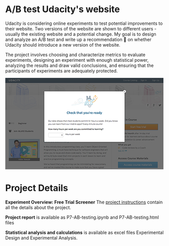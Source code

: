 # A/B test Udacity's website

Udacity is considering online experiments to test potential improvements to their website. Two versions of the website are shown to different users - usually the existing website and a potential change. My goal is to design and analyze an A/B test and write up a recommendation :page_facing_up: on whether Udacity should introduce a new version of the website. 

The project involves choosing and characterize metrics to evaluate experiments, designing an experiment with enough statistical power, analyzing the results and draw valid conclusions, and ensuring that the participants of experiments are adequately protected.

![Free trial screener](images/experiment_screenshot.png)

# Project Details

**Experiment Overview: Free Trial Screener**
The [project instructions](https://docs.google.com/document/u/1/d/1aCquhIqsUApgsxQ8-SQBAigFDcfWVVohLEXcV6jWbdI/pub?embedded=True) contain all the details about the project.

**Project report** is available as P7-AB-testing.ipynb and P7-AB-testing.html files

**Statistical analysis and calculations** is available as excel files Experimental Design and Experimental Analysis.
